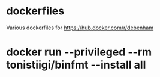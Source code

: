 # dockerfiles
Various dockerfiles for https://hub.docker.com/r/debenham
# docker run --privileged --rm tonistiigi/binfmt --install all
